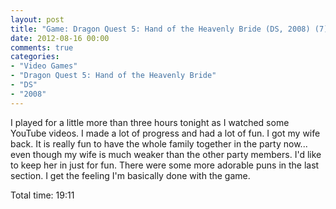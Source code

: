 ```yaml
---
layout: post
title: "Game: Dragon Quest 5: Hand of the Heavenly Bride (DS, 2008) (7)"
date: 2012-08-16 00:00
comments: true
categories:
- "Video Games"
- "Dragon Quest 5: Hand of the Heavenly Bride"
- "DS"
- "2008"
---
```


I played for a little more than three hours tonight as I watched
some YouTube videos. I made a lot of progress and had a lot of
fun. I got my wife back. It is really fun to have the whole family
together in the party now... even though my wife is much weaker
than the other party members. I'd like to keep her in just for
fun. There were some more adorable puns in the last section. I get
the feeling I'm basically done with the game.

Total time: 19:11
